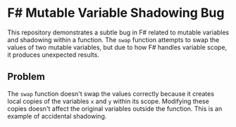# F# Mutable Variable Shadowing Bug

This repository demonstrates a subtle bug in F# related to mutable variables and shadowing within a function. The `swap` function attempts to swap the values of two mutable variables, but due to how F# handles variable scope, it produces unexpected results.

## Problem
The `swap` function doesn't swap the values correctly because it creates local copies of the variables `x` and `y` within its scope. Modifying these copies doesn't affect the original variables outside the function.  This is an example of accidental shadowing.